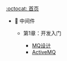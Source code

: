 [:octocat: 首页](/README)
- :memo: 中间件
    - 第1章：开发入门

        - [MQ设计](/md/mq/2022-03-01-MQ设计.md)
        - [ActiveMQ](/md/mq/2022-03-05-ActiveMQ.md)

    
